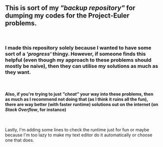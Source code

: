 <h2> This is sort of my <i>"backup repository"</i> for dumping my codes for the Project-Euler problems.</h2>
</br> 
<h3>I made this repository solely because I wanted to have some sort of a <i>'progress'</i> thingy. However, if someone finds this helpful (even though my approach to these problems should mostly be naive), then they can utilise my solutions as much as they want.</h3>
</br>
<h4> Also, if you're trying to just <i>"cheat"</i> your way into these problems, then as much as I recommend not doing that (as I think it ruins all the fun), there are way better (with faster runtime) solutions out on the internet (on <i>Stack Overflow</i>, for instance)</h4>
</br>
<p>Lastly, I'm adding some lines to check the runtime just for fun or maybe because I'm too lazy to make my text editor do it automatically or choose one that does.</p>